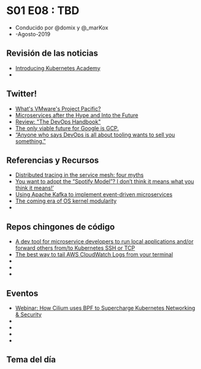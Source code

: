 # S01 E08 : TBD

- Conducido por @domix y @_marKox
- -Agosto-2019

<!---
## Contenido

- 00:00:00 - ¡Bienvenida al podcast!
- 00:02:00 - Revisión de las noticias
- 00:04:00 - Tema
--->

## Revisión de las noticias

* [Introducing Kubernetes Academy](https://twitter.com/cloudnativeapps/status/1166380599998726145/)
* []()

## Twitter!

* [What's VMware's Project Pacific?](https://twitter.com/i/web/status/1166009717392412673)
* [Microservices after the Hype and Into the Future](https://twitter.com/ewolff/status/1166604164362887168/)
* [Review: "The DevOps Handbook"](https://twitter.com/PabloIF/status/1166252300702224385/)
* [The only viable future for Google is GCP.](https://twitter.com/solomonstre/status/1166163747523780609/)
* [“Anyone who says DevOps is all about tooling wants to sell you something.”](https://twitter.com/azimman/status/1165413212616921088/)

## Referencias y Recursos

* [Distributed tracing in the service mesh: four myths](https://linkerd.io/2019/08/09/service-mesh-distributed-tracing-myths/)
* [You want to adopt the “Spotify Model”? I don’t think it means what you think it means!’](https://medium.com/serious-scrum/you-want-to-adopt-the-spotify-model-i-dont-think-it-means-what-you-think-it-means-7df4316081f)
* [Using Apache Kafka to implement event-driven microservices
](https://dev.to/victorgil/using-apache-kafka-to-implement-event-driven-microservices-af2)
* [The coming era of OS kernel modularity](https://twitter.com/nanovms/status/1135967432638488576/)
* []()

## Repos chingones de código

* [A dev tool for microservice developers to run local applications and/or forward others from/to Kubernetes SSH or TCP](https://github.com/eko/monday)
* [The best way to tail AWS CloudWatch Logs from your terminal](https://github.com/lucagrulla/cw)
* []()
* []()
* []()

## Eventos

* [Webinar: How Cilium uses BPF to Supercharge Kubernetes Networking & Security](https://www.cncf.io/webinars/how-cilium-uses-bpf-to-supercharge-kubernetes-networking-security/)
* []()
* []()
* []()
* []()


## Tema del día

[]()

